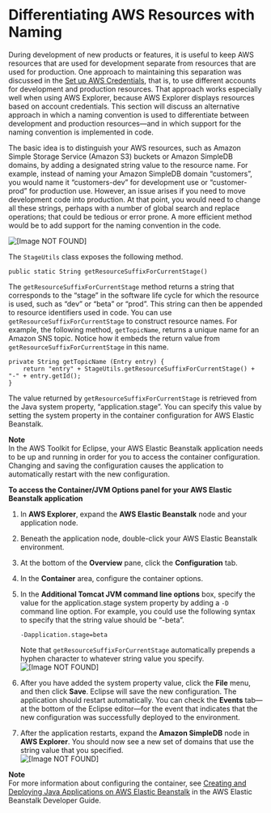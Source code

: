 # Differentiating AWS Resources with Naming<a name="differentiate-resources-with-naming"></a>

During development of new products or features, it is useful to keep AWS resources that are used for development separate from resources that are used for production\. One approach to maintaining this separation was discussed in the [Set up AWS Credentials](setup-credentials.md), that is, to use different accounts for development and production resources\. That approach works especially well when using AWS Explorer, because AWS Explorer displays resources based on account credentials\. This section will discuss an alternative approach in which a naming convention is used to differentiate between development and production resources—and in which support for the naming convention is implemented in code\.

The basic idea is to distinguish your AWS resources, such as Amazon Simple Storage Service \(Amazon S3\) buckets or Amazon SimpleDB domains, by adding a designated string value to the resource name\. For example, instead of naming your Amazon SimpleDB domain “customers”, you would name it “customers\-dev” for development use or “customer\-prod” for production use\. However, an issue arises if you need to move development code into production\. At that point, you would need to change all these strings, perhaps with a number of global search and replace operations; that could be tedious or error prone\. A more efficient method would be to add support for the naming convention in the code\.

![\[Image NOT FOUND\]](http://docs.aws.amazon.com/toolkit-for-eclipse/v1/user-guide/images/tke-stage-utils.png)

The `StageUtils` class exposes the following method\.

```
public static String getResourceSuffixForCurrentStage()
```

The `getResourceSuffixForCurrentStage` method returns a string that corresponds to the “stage” in the software life cycle for which the resource is used, such as “dev” or “beta” or “prod”\. This string can then be appended to resource identifiers used in code\. You can use `getResourceSuffixForCurrentStage` to construct resource names\. For example, the following method, `getTopicName`, returns a unique name for an Amazon SNS topic\. Notice how it embeds the return value from `getResourceSuffixForCurrentStage` in this name\.

```
private String getTopicName (Entry entry) {
    return "entry" + StageUtils.getResourceSuffixForCurrentStage() + "-" + entry.getId();
}
```

The value returned by `getResourceSuffixForCurrentStage` is retrieved from the Java system property, “application\.stage”\. You can specify this value by setting the system property in the container configuration for AWS Elastic Beanstalk\.

**Note**  
In the AWS Toolkit for Eclipse, your AWS Elastic Beanstalk application needs to be up and running in order for you to access the container configuration\. Changing and saving the configuration causes the application to automatically restart with the new configuration\.

 **To access the Container/JVM Options panel for your AWS Elastic Beanstalk application** 

1. In **AWS Explorer**, expand the **AWS Elastic Beanstalk** node and your application node\.

1. Beneath the application node, double\-click your AWS Elastic Beanstalk environment\.

1. At the bottom of the **Overview** pane, click the **Configuration** tab\.

1. In the **Container** area, configure the container options\.

1. In the **Additional Tomcat JVM command line options** box, specify the value for the application\.stage system property by adding a `-D` command line option\. For example, you could use the following syntax to specify that the string value should be “\-beta”\.

    `-Dapplication.stage=beta` 

   Note that `getResourceSuffixForCurrentStage` automatically prepends a hyphen character to whatever string value you specify\.  
![\[Image NOT FOUND\]](http://docs.aws.amazon.com/toolkit-for-eclipse/v1/user-guide/images/tke-container-config.png)

1. After you have added the system property value, click the **File** menu, and then click **Save**\. Eclipse will save the new configuration\. The application should restart automatically\. You can check the **Events** tab—at the bottom of the Eclipse editor—for the event that indicates that the new configuration was successfully deployed to the environment\.

1. After the application restarts, expand the **Amazon SimpleDB** node in **AWS Explorer**\. You should now see a new set of domains that use the string value that you specified\.  
![\[Image NOT FOUND\]](http://docs.aws.amazon.com/toolkit-for-eclipse/v1/user-guide/images/tke-domains-beta.png)

**Note**  
For more information about configuring the container, see [Creating and Deploying Java Applications on AWS Elastic Beanstalk](https://docs.aws.amazon.com/elasticbeanstalk/latest/dg/create_deploy_Java.html) in the AWS Elastic Beanstalk Developer Guide\.